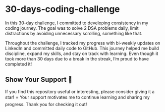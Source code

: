 # 30-days-coding-challenge
In this 30-day challenge, I committed to developing consistency in my coding journey. The goal was to solve 2 DSA problems daily, limit distractions by avoiding unnecessary scrolling, something like that.

Throughout the challenge, I tracked my progress with bi-weekly updates on LinkedIn and committed daily code to GitHub. This journey helped me build discipline, expand my skills, and stay on track with learning. Even though it took more than 30 days due to a break in the streak, I’m proud to have completed it!

## Show Your Support 🌟 
If you find this repository useful or interesting, please consider giving it a star! ⭐️ Your support motivates me to continue learning and sharing my progress. Thank you for checking it out!
